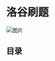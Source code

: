 # 洛谷刷题

![图片](https://upload-images.jianshu.io/upload_images/5809200-a99419bb94924e6d.jpg?imageMogr2/auto-orient/strip%7CimageView2/2/w/1240)

## 目录
